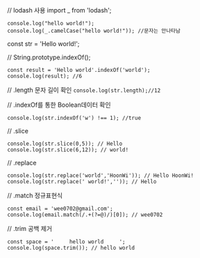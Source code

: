// lodash 사용
import _ from 'lodash';

```
console.log("hello world!");
console.log(_.camelCase("hello world!")); //문자는 안나타남
```

const str = 'Hello world!';

// String.prototype.indexOf();
```
const result = 'Hello world'.indexOf('world');
console.log(result); //6
```

// .length 문자 길이 확인
```console.log(str.length);//12```

// .indexOf를 통한 Boolean데이터 확인
```
console.log(str.indexOf('w') !== 1); //true
```

// .slice
```
console.log(str.slice(0,5)); // Hello
console.log(str.slice(6,12)); // world!
```

// .replace
```
console.log(str.replace('world','HoonWi')); // Hello HoonWi!
console.log(str.replace(' world!','')); // Hello
```

// .match 정규표현식
```
const email = 'wee0702@gmail.com';
console.log(email.match(/.+(?=@)/)[0]); // wee0702
```
// .trim 공백 제거
```
const space = '     hello world     ';
console.log(space.trim()); // hello world
```